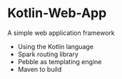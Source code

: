 # Kotlin-Web-App
A simple web application framework 
* Using the Kotlin language
* Spark routing library
* Pebble as templating engine
* Maven to build


